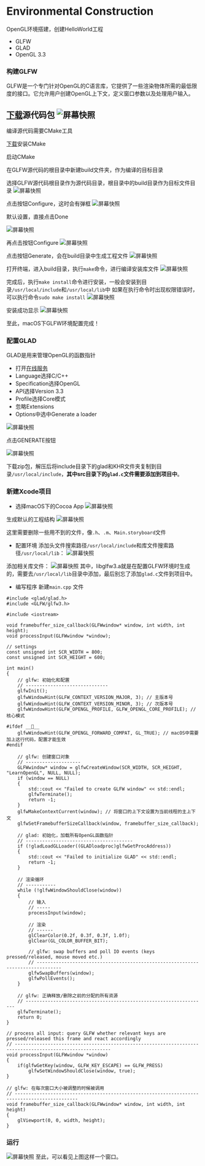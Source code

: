 # Environmental Construction
OpenGL环境搭建，创建HelloWorld工程

* GLFW
* GLAD
* OpenGL 3.3

### 构建GLFW
GLFW是一个专门针对OpenGL的C语言库，它提供了一些渲染物体所需的最低限度的接口。它允许用户创建OpenGL上下文，定义窗口参数以及处理用户输入。

[下载](https://www.glfw.org/download.html)源代码包
![屏幕快照](https://i.loli.net/2019/07/10/5d255bd300ba951722.png)
-------

编译源代码需要CMake工具

[下载](https://cmake.org/download/)安装CMake

启动CMake

在GLFW源代码的根目录中新建build文件夹，作为编译的目标目录

选择GLFW源代码根目录作为源代码目录，根目录中的build目录作为目标文件目录
![屏幕快照](https://i.loli.net/2019/07/10/5d2561088954464174.png)

点击按钮Configure，这时会有弹框
![屏幕快照](https://i.loli.net/2019/07/10/5d256205032df73565.png)

默认设置，直接点击Done

![屏幕快照](https://i.loli.net/2019/07/10/5d25653553d5436294.png)

再点击按钮Configure
![屏幕快照](https://i.loli.net/2019/07/10/5d25658fd6b7a84363.png)

点击按钮Generate，会在build目录中生成工程文件
![屏幕快照](https://i.loli.net/2019/07/10/5d25668080b2b92602.png)

打开终端，进入build目录，执行`make`命令，进行编译安装库文件
![屏幕快照](https://i.loli.net/2019/07/10/5d25676ab7c8c64490.png)

完成后，执行`make install`命令进行安装，一般会安装到目录`/usr/local/include`和`/usr/local/lib`中
如果在执行命令时出现权限错误时，可以执行命令`sudo make install`
![屏幕快照](https://i.loli.net/2019/07/10/5d2568cd9eda936538.png)

安装成功显示
![屏幕快照](https://i.loli.net/2019/07/10/5d25693ede23f16062.png)

至此，macOS下GLFW环境配置完成！

### 配置GLAD
GLAD是用来管理OpenGL的函数指针

* 打开[在线服务](https://glad.dav1d.de)
* Language选择C/C++
* Specification选择OpenGL
* API选择Version 3.3
* Profile选择Core模式
* 忽略Extensions
* Options中选中Generate a loader

![屏幕快照](https://i.loli.net/2019/07/10/5d2575296261f70554.png)

点击GENERATE按钮

![屏幕快照](https://i.loli.net/2019/07/10/5d2576a916c7414993.png)

下载zip包，解压后将include目录下的glad和KHR文件夹复制到目录`/usr/local/include`，**其中src目录下的`glad.c`文件需要添加到项目中**。

### 新建Xcode项目
* 选择macOS下的Cocoa App
![屏幕快照](https://i.loli.net/2019/07/10/5d257cb84d51f79390.png)

生成默认的工程结构
![屏幕快照](https://i.loli.net/2019/07/10/5d258175c846831589.png)

这里需要删除一些用不到的文件，像`.h`、`.m`、`Main.storyboard`文件

* 配置环境
添加头文件搜索路径`/usr/local/include`和库文件搜索路径`/usr/local/lib`：
![屏幕快照](https://i.loli.net/2019/07/10/5d2582dd32b3440831.png)

添加相关库文件：
![屏幕快照](https://i.loli.net/2019/07/10/5d2587201312b97936.png)
其中，libglfw3.a就是在配置GLFW环境时生成的，需要去`/usr/local/lib`目录中添加，最后别忘了添加`glad.c`文件到项目中。

* 编写程序
新建`main.cpp` 文件

```
#include <glad/glad.h>
#include <GLFW/glfw3.h>

#include <iostream>

void framebuffer_size_callback(GLFWwindow* window, int width, int height);
void processInput(GLFWwindow *window);

// settings
const unsigned int SCR_WIDTH = 800;
const unsigned int SCR_HEIGHT = 600;

int main()
{
    // glfw: 初始化和配置
    // ------------------------------
    glfwInit();
    glfwWindowHint(GLFW_CONTEXT_VERSION_MAJOR, 3); // 主版本号
    glfwWindowHint(GLFW_CONTEXT_VERSION_MINOR, 3); // 次版本号
    glfwWindowHint(GLFW_OPENGL_PROFILE, GLFW_OPENGL_CORE_PROFILE); // 核心模式
    
#ifdef ____
    glfwWindowHint(GLFW_OPENGL_FORWARD_COMPAT, GL_TRUE); // macOS中需要加上这行代码，配置才能生效
#endif
    
    // glfw: 创建窗口对象
    // --------------------
    GLFWwindow* window = glfwCreateWindow(SCR_WIDTH, SCR_HEIGHT, "LearnOpenGL", NULL, NULL);
    if (window == NULL)
    {
        std::cout << "Failed to create GLFW window" << std::endl;
        glfwTerminate();
        return -1;
    }
    glfwMakeContextCurrent(window); // 将窗口的上下文设置为当前线程的主上下文
    glfwSetFramebufferSizeCallback(window, framebuffer_size_callback);
    
    // glad: 初始化，加载所有OpenGL函数指针
    // ---------------------------------------
    if (!gladLoadGLLoader((GLADloadproc)glfwGetProcAddress))
    {
        std::cout << "Failed to initialize GLAD" << std::endl;
        return -1;
    }
    
    // 渲染循环
    // -----------
    while (!glfwWindowShouldClose(window))
    {
        // 输入
        // -----
        processInput(window);
        
        // 渲染
        // ------
        glClearColor(0.2f, 0.3f, 0.3f, 1.0f);
        glClear(GL_COLOR_BUFFER_BIT);
        
        // glfw: swap buffers and poll IO events (keys pressed/released, mouse moved etc.)
        // -------------------------------------------------------------------------------
        glfwSwapBuffers(window);
        glfwPollEvents();
    }
    
    // glfw: 正确释放/删除之前的分配的所有资源
    // ------------------------------------------------------------------
    glfwTerminate();
    return 0;
}

// process all input: query GLFW whether relevant keys are pressed/released this frame and react accordingly
// ---------------------------------------------------------------------------------------------------------
void processInput(GLFWwindow *window)
{
    if(glfwGetKey(window, GLFW_KEY_ESCAPE) == GLFW_PRESS)
        glfwSetWindowShouldClose(window, true);
}

// glfw: 在每次窗口大小被调整的时候被调用
// ---------------------------------------------------------------------------------------------
void framebuffer_size_callback(GLFWwindow* window, int width, int height)
{
    glViewport(0, 0, width, height);
}
```

### 运行
![屏幕快照](https://i.loli.net/2019/07/10/5d258df5879f388704.png)
至此，可以看见上图这样一个窗口。